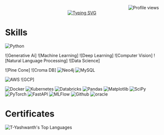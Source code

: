 <div align="Right">
  <img src="https://komarev.com/ghpvc/?username=T-Yashwanth&style=flat-square" alt="Profile views">
</div>


<div align="center">
  <a href="https://git.io/typing-svg">
    <img src="https://readme-typing-svg.demolab.com/?lines=Hi+,+there+I'm+Yashwanth" alt="Typing SVG">
  </a>
</div>


# Skills

![Python](https://img.shields.io/badge/Python-FFD43B?style=for-the-badge&logo=python&logoColor=blue) 

![Generative Ai]
![Machine Learning]
![Deep Learning]
![Computer Vision]
![Natural Language Processing]
![Data Science]

![Pine Cone]
![Croma DB]
![Neo4j](https://img.shields.io/badge/Neo4j-018bff?style=for-the-adge&logo=neo4j&logoColor=white)
![MySQL](https://img.shields.io/badge/mysql-4479A1.svg?style=for-the-badge&logo=mysql&logoColor=white)

![AWS](https://img.shields.io/badge/Amazon_AWS-FF9900?style=for-the-badge&logo=amazonaws&logoColor=white)
![GCP]

![Docker](https://img.shields.io/badge/Docker-2CA5E0?style=for-the-badge&logo=docker&logoColor=white)
![Kubernetes](https://img.shields.io/badge/Kubernetes-3069DE?style=for-the-badge&logo=kubernetes&logoColor=white)
![Databricks](https://img.shields.io/badge/Databricks-FF3621?style=for-the-badge&logo=Databricks&logoColor=white)
![Pandas](https://img.shields.io/badge/Pandas-2C2D72?style=for-the-badge&logo=pandas&logoColor=white)
![Matplotlib](https://img.shields.io/badge/Matplotlib-%23ffffff.svg?style=for-the-badge&logo=Matplotlib&logoColor=black)
![SciPy](https://img.shields.io/badge/SciPy-%230C55A5.svg?style=for-the-badge&logo=scipy&logoColor=%white)
![PyTorch](https://img.shields.io/badge/PyTorch-%23EE4C2C.svg?style=for-the-badge&logo=PyTorch&logoColor=white)
![FastAPI](https://img.shields.io/badge/fastapi-109989?style=for-the-badge&logo=FASTAPI&logoColor=white)
![MLFlow](https://img.shields.io/badge/mlflow-%23d9ead3.svg?style=for-the-badge&logo=numpy&logoColor=blue)
![Github](https://img.shields.io/badge/GitHub-100000?style=for-the-badge&logo=github&logoColor=white)
![oracle](https://img.shields.io/badge/Oracle-F80000?style=for-the-badge&logo=Oracle&logoColor=white)


# Certificates


<!--
**T-Yashwanth/T-Yashwanth** is a ✨ _special_ ✨ repository because its `README.md` (this file) appears on your GitHub profile.

Here are some ideas to get you started:

- 🔭 I’m currently working on ...
- 🌱 I’m currently learning ...
- 👯 I’m looking to collaborate on ...
- 🤔 I’m looking for help with ...
- 💬 Ask me about ...
- 📫 How to reach me: ...
- 😄 Pronouns: ...
- ⚡ Fun fact: ...
-->
  
![T-Yashwanth's Top Languages](https://github-readme-stats.vercel.app/api/top-langs/?username=T-Yashwanth&theme=tokyonight&show_icons=true&hide_border=false&layout=compact)
